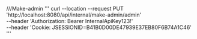 ///Make-admin
'''
curl --location --request PUT 'http://localhost:8080/api/internal/make-admin/admin' \
--header 'Authorization: Bearer InternalApiKey123!' \
--header 'Cookie: JSESSIONID=B41B0D00DE47939E37EB80F6B74A1C46'
'''